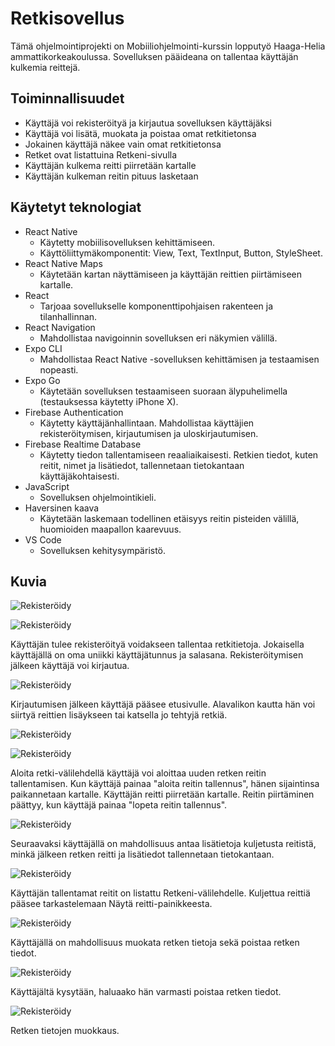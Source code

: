# Retkisovellus

Tämä ohjelmointiprojekti on Mobiiliohjelmointi-kurssin lopputyö Haaga-Helia ammattikorkeakoulussa. Sovelluksen pääideana on tallentaa käyttäjän kulkemia reittejä.

## Toiminnallisuudet
- Käyttäjä voi rekisteröityä ja kirjautua sovelluksen käyttäjäksi
- Käyttäjä voi lisätä, muokata ja poistaa omat retkitietonsa
- Jokainen käyttäjä näkee vain omat retkitietonsa
- Retket ovat listattuina Retkeni-sivulla
- Käyttäjän kulkema reitti piirretään kartalle
- Käyttäjän kulkeman reitin pituus lasketaan

## Käytetyt teknologiat
- React Native
  - Käytetty mobiilisovelluksen kehittämiseen.
  - Käyttöliittymäkomponentit: View, Text, TextInput, Button, StyleSheet.
- React Native Maps
  - Käytetään kartan näyttämiseen ja käyttäjän reittien piirtämiseen kartalle.
- React
  - Tarjoaa sovellukselle komponenttipohjaisen rakenteen ja tilanhallinnan.
- React Navigation
  - Mahdollistaa navigoinnin sovelluksen eri näkymien välillä.
- Expo CLI
  - Mahdollistaa React Native -sovelluksen kehittämisen ja testaamisen nopeasti.
- Expo Go
  - Käytetään sovelluksen testaamiseen suoraan älypuhelimella (testauksessa käytetty iPhone X).
- Firebase Authentication
  - Käytetty käyttäjänhallintaan. Mahdollistaa käyttäjien rekisteröitymisen, kirjautumisen ja uloskirjautumisen.
- Firebase Realtime Database
  - Käytetty tiedon tallentamiseen reaaliaikaisesti. Retkien tiedot, kuten reitit, nimet ja lisätiedot, tallennetaan tietokantaan käyttäjäkohtaisesti.
- JavaScript
  - Sovelluksen ohjelmointikieli.
- Haversinen kaava
  - Käytetään laskemaan todellinen etäisyys reitin pisteiden välillä, huomioiden maapallon kaarevuus.
- VS Code
  - Sovelluksen kehitysympäristö.

## Kuvia

![Rekisteröidy](images/IMG_1280.PNG)
<p></p>
<p></p>

![Rekisteröidy](images/IMG_1279.PNG)
<p></p>
Käyttäjän tulee rekisteröityä voidakseen tallentaa retkitietoja. Jokaisella käyttäjällä on oma uniikki käyttäjätunnus ja salasana. Rekisteröitymisen
jälkeen käyttäjä voi kirjautua.
<p></p>

![Rekisteröidy](images/IMG_1277.PNG)
<p></p>
Kirjautumisen jälkeen käyttäjä pääsee etusivulle. Alavalikon kautta hän voi siirtyä reittien lisäykseen tai katsella jo tehtyjä retkiä.
<p></p>

![Rekisteröidy](images/IMG_1281.PNG)
<p></p>
<p></p>

![Rekisteröidy](images/IMG_1282.PNG)
<p></p>
Aloita retki-välilehdellä käyttäjä voi aloittaa uuden retken reitin tallentamisen. Kun käyttäjä painaa "aloita reitin tallennus", hänen sijaintinsa paikannetaan kartalle.
Käyttäjän reitti piirretään kartalle. Reitin piirtäminen päättyy, kun käyttäjä painaa "lopeta reitin tallennus".
<p></p>

![Rekisteröidy](images/IMG_1283.PNG)
<p></p>
Seuraavaksi käyttäjällä on mahdollisuus antaa lisätietoja kuljetusta reitistä, minkä jälkeen retken reitti ja lisätiedot tallennetaan tietokantaan.
<p></p>

![Rekisteröidy](images/IMG_1284.PNG)
<p></p>
Käyttäjän tallentamat reitit on listattu Retkeni-välilehdelle. Kuljettua reittiä pääsee tarkastelemaan Näytä reitti-painikkeesta.
<p></p>

![Rekisteröidy](images/IMG_1285.PNG)
<p></p>
Käyttäjällä on mahdollisuus muokata retken tietoja sekä poistaa retken tiedot.
<p></p>

![Rekisteröidy](images/IMG_1286.PNG)
<p></p>
Käyttäjältä kysytään, haluaako hän varmasti poistaa retken tiedot.
<p></p>

![Rekisteröidy](images/IMG_1287.PNG)
<p></p>
Retken tietojen muokkaus.
<p></p>
